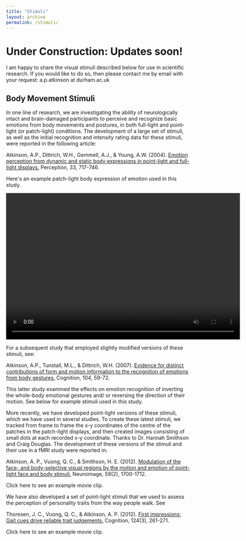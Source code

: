 ```yaml
---
title: "Stimuli"
layout: archive
permalink: /stimuli/
---
```

# Under Construction: Updates soon!
I am happy to share the visual stimuli described below for use in scientific research. If you would like to do so, then please contact me by email with your request: a.p.atkinson at durham.ac.uk
## Body Movement Stimuli
In one line of research, we are investigating the ability of neurologically intact and brain-damaged participants to perceive and recognize basic emotions from body movements and postures, in both full-light and point-light (or patch-light) conditions. The development of a large set of stimuli, as well as the initial recognition and intensity rating data for these stimuli, were reported in the following article:


Atkinson, A.P., Dittrich, W.H., Gemmell, A.J., & Young, A.W. (2004). [Emotion perception from dynamic and static body expressions in point-light and full-light displays.](https://dx.doi.org/10.1068/p5096) Perception, 33, 717-746.

Here's an example patch-light body expression of emotion used in this study.

<video width="640" height="400" controls preload> 
    <source src="/assets/PLbodyExample.mp4"></source>
    <source src="/assets/PLbodyExample.iphone.mp4" media="only screen and (max-device-width: 568px)"></source>
    <source src="/assets/PLbodyExample.webm"></source> 
</video>

For a subsequent study that employed slightly modified versions of these stimuli, see:

Atkinson, A.P., Tunstall, M.L., & Dittrich, W.H. (2007). [Evidence for distinct contributions of form and motion information to the recognition of emotions from body gestures.](https://dx.doi.org/10.1016/j.cognition.2006.05.005) Cognition, 104, 59-72.

This latter study examined the effects on emotion recognition of inverting the whole-body emotional gestures and/ or reversing the direction of their motion. See below for example stimuli used in this study.




More recently, we have developed point-light versions of these stimuli, which we have used in several studies. To create these latest stimuli, we tracked from frame to frame the x-y coordinates of the centre of the patches in the patch-light displays, and then created images consisting of small dots at each recorded x-y coordinate. Thanks to Dr. Hannah Smithson and Craig Douglas. The development of these versions of the stimuli and their use in a fMRI study were reported in:

Atkinson, A. P., Vuong, Q. C., & Smithson, H. E. (2012). [Modulation of the face- and body-selective visual regions by the motion and emotion of point-light face and body stimuli.](https://dx.doi.org/10.1016/j.neuroimage.2011.08.073) Neuroimage, 59(2), 1700-1712.

Click here to see an example movie clip.

We have also developed a set of point-light stimuli that we used to assess the perception of personality traits from the way people walk. See

Thoresen, J. C., Vuong, Q. C., & Atkinson, A. P. (2012). [First impressions: Gait cues drive reliable trait judgements.](https://dx.doi.org/10.1016/j.cognition.2012.05.018) Cognition, 124(3), 261-271.

Click here to see an example movie clip.


